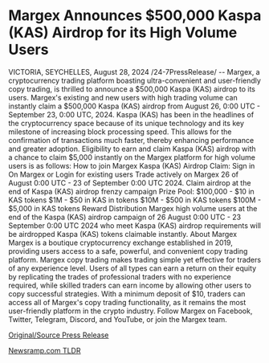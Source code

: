 # Margex Announces $500,000 Kaspa (KAS) Airdrop for its High Volume Users

VICTORIA, SEYCHELLES, August 28, 2024 /24-7PressRelease/ -- Margex, a cryptocurrency trading platform boasting ultra-convenient and user-friendly copy trading, is thrilled to announce a $500,000 Kaspa (KAS) airdrop to its users.  Margex's existing and new users with high trading volume can instantly claim a $500,000 Kaspa (KAS) airdrop from August 26, 0:00 UTC - September 23, 0:00 UTC, 2024.  Kaspa (KAS) has been in the headlines of the cryptocurrency space because of its unique technology and its key milestone of increasing block processing speed. This allows for the confirmation of transactions much faster, thereby enhancing performance and greater adoption.   Eligibility to earn and claim Kaspa (KAS) airdrop with a chance to claim $5,000 instantly on the Margex platform for high volume users is as follows:  How to join Margex Kaspa (KAS) Airdrop Claim:  Sign in On Margex or Login for existing users Trade actively on Margex 26 of August 0:00 UTC - 23 of September 0:00 UTC 2024. Claim airdrop at the end of Kaspa (KAS) airdrop frenzy campaign  Prize Pool:  $100,000 - $10 in KAS tokens $1M - $50 in KAS in tokens $10M - $500 in KAS tokens $100M - $5,000 in KAS tokens  Reward Distribution   Margex high volume users at the end of the Kaspa (KAS) airdrop campaign of 26 August 0:00 UTC - 23 September 0:00 UTC 2024 who meet Kaspa (KAS) airdrop requirements will be airdropped Kaspa (KAS) tokens claimable instantly.  About Margex  Margex is a boutique cryptocurrency exchange established in 2019, providing users access to a safe, powerful, and convenient copy trading platform. Margex copy trading makes trading simple yet effective for traders of any experience level. Users of all types can earn a return on their equity by replicating the trades of professional traders with no experience required, while skilled traders can earn income by allowing other users to copy successful strategies.  With a minimum deposit of $10, traders can access all of Margex's copy trading functionality, as it remains the most user-friendly platform in the crypto industry.   Follow Margex on Facebook, Twitter, Telegram, Discord, and YouTube, or join the Margex team. 

[Original/Source Press Release](https://www.24-7pressrelease.com/press-release/513825/margex-announces-500000-kaspa-kas-airdrop-for-its-high-volume-users) 

[Newsramp.com TLDR](https://newsramp.com/None) 